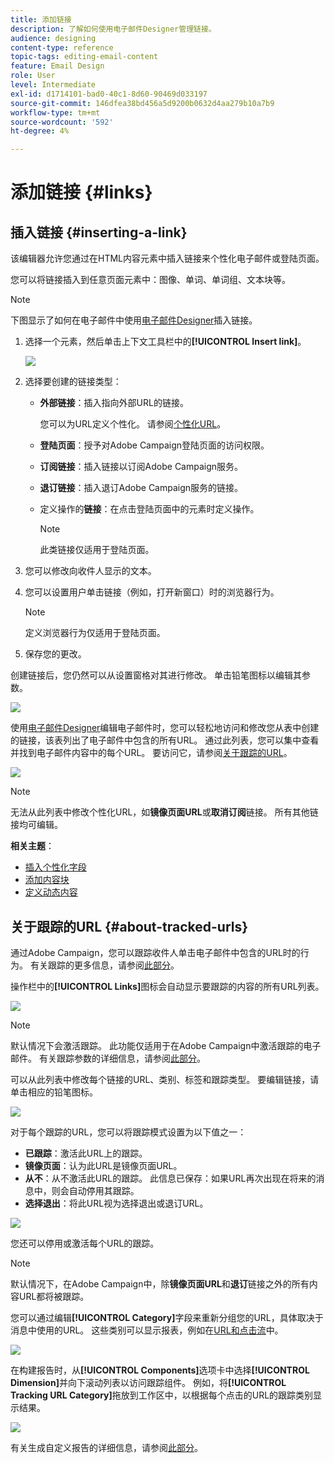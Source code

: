 ```yaml
---
title: 添加链接
description: 了解如何使用电子邮件Designer管理链接。
audience: designing
content-type: reference
topic-tags: editing-email-content
feature: Email Design
role: User
level: Intermediate
exl-id: d1714101-bad0-40c1-8d60-90469d033197
source-git-commit: 146dfea38bd456a5d9200b0632d4aa279b10a7b9
workflow-type: tm+mt
source-wordcount: '592'
ht-degree: 4%

---
```


# 添加链接 {#links}

## 插入链接 {#inserting-a-link}

该编辑器允许您通过在HTML内容元素中插入链接来个性化电子邮件或登陆页面。

您可以将链接插入到任意页面元素中：图像、单词、单词组、文本块等。

>[!NOTE]
>
>下图显示了如何在电子邮件中使用[电子邮件Designer](../../designing/using/designing-content-in-adobe-campaign.md)插入链接。

1. 选择一个元素，然后单击上下文工具栏中的&#x200B;**[!UICONTROL Insert link]**。

   ![](assets/des_insert_link.png)

1. 选择要创建的链接类型：

   * **外部链接**：插入指向外部URL的链接。

     您可以为URL定义个性化。 请参阅[个性化URL](personalization.md#personalizing-urls)。

   * **登陆页面**：授予对Adobe Campaign登陆页面的访问权限。
   * **订阅链接**：插入链接以订阅Adobe Campaign服务。
   * **退订链接**：插入退订Adobe Campaign服务的链接。
   * 定义操作的&#x200B;**链接**：在点击登陆页面中的元素时定义操作。

     >[!NOTE]
     >
     >此类链接仅适用于登陆页面。

1. 您可以修改向收件人显示的文本。
1. 您可以设置用户单击链接（例如，打开新窗口）时的浏览器行为。

   >[!NOTE]
   >
   >定义浏览器行为仅适用于登陆页面。

1. 保存您的更改。

创建链接后，您仍然可以从设置窗格对其进行修改。 单击铅笔图标以编辑其参数。

![](assets/des_link_edit.png)

使用[电子邮件Designer](../../designing/using/designing-content-in-adobe-campaign.md)编辑电子邮件时，您可以轻松地访问和修改您从表中创建的链接，该表列出了电子邮件中包含的所有URL。 通过此列表，您可以集中查看并找到电子邮件内容中的每个URL。 要访问它，请参阅[关于跟踪的URL](#about-tracked-urls)。

![](assets/des_link_list.png)

>[!NOTE]
>
>无法从此列表中修改个性化URL，如&#x200B;**镜像页面URL**&#x200B;或&#x200B;**取消订阅**&#x200B;链接。 所有其他链接均可编辑。

**相关主题**：

* [插入个性化字段](../../designing/using/personalization.md#inserting-a-personalization-field)
* [添加内容块](../../designing/using/personalization.md#adding-a-content-block)
* [定义动态内容](../../designing/using/personalization.md#defining-dynamic-content-in-an-email)

## 关于跟踪的URL {#about-tracked-urls}

通过Adobe Campaign，您可以跟踪收件人单击电子邮件中包含的URL时的行为。 有关跟踪的更多信息，请参阅[此部分](../../sending/using/tracking-messages.md#about-tracking)。

操作栏中的&#x200B;**[!UICONTROL Links]**&#x200B;图标会自动显示要跟踪的内容的所有URL列表。

![](assets/des_links.png)

>[!NOTE]
>
>默认情况下会激活跟踪。 此功能仅适用于在Adobe Campaign中激活跟踪的电子邮件。 有关跟踪参数的详细信息，请参阅[此部分](../../administration/using/configuring-email-channel.md#tracking-parameters)。

可以从此列表中修改每个链接的URL、类别、标签和跟踪类型。 要编辑链接，请单击相应的铅笔图标。

![](assets/des_links_tracking.png)

对于每个跟踪的URL，您可以将跟踪模式设置为以下值之一：

* **已跟踪**：激活此URL上的跟踪。
* **镜像页面**：认为此URL是镜像页面URL。
* **从不**：从不激活此URL的跟踪。 此信息已保存：如果URL再次出现在将来的消息中，则会自动停用其跟踪。
* **选择退出**：将此URL视为选择退出或退订URL。

![](assets/des_link_tracking_type.png)

您还可以停用或激活每个URL的跟踪。

>[!NOTE]
>
>默认情况下，在Adobe Campaign中，除&#x200B;**镜像页面URL**&#x200B;和&#x200B;**退订**&#x200B;链接之外的所有内容URL都将被跟踪。

您可以通过编辑&#x200B;**[!UICONTROL Category]**&#x200B;字段来重新分组您的URL，具体取决于消息中使用的URL。 这些类别可以显示报表，例如在[URL和点击流](../../reporting/using/urls-and-click-streams.md)中。

![](assets/des_link_tracking_category.png)

在构建报告时，从&#x200B;**[!UICONTROL Components]**&#x200B;选项卡中选择&#x200B;**[!UICONTROL Dimension]**&#x200B;并向下滚动列表以访问跟踪组件。 例如，将&#x200B;**[!UICONTROL Tracking URL Category]**&#x200B;拖放到工作区中，以根据每个点击的URL的跟踪类别显示结果。

![](assets/des_link_tracking_report.png)

有关生成自定义报告的详细信息，请参阅[此部分](../../reporting/using/about-dynamic-reports.md)。
